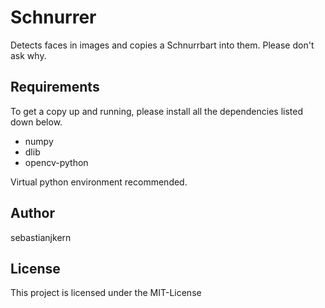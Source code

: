 # Schnurrer

Detects faces in images and copies a Schnurrbart into them. 
Please don't ask why. 

## Requirements

To get a copy up and running, please install 
all the dependencies listed down below.

- numpy
- dlib
- opencv-python

Virtual python environment recommended.

## Author

sebastianjkern

## License

This project is licensed under the MIT-License

